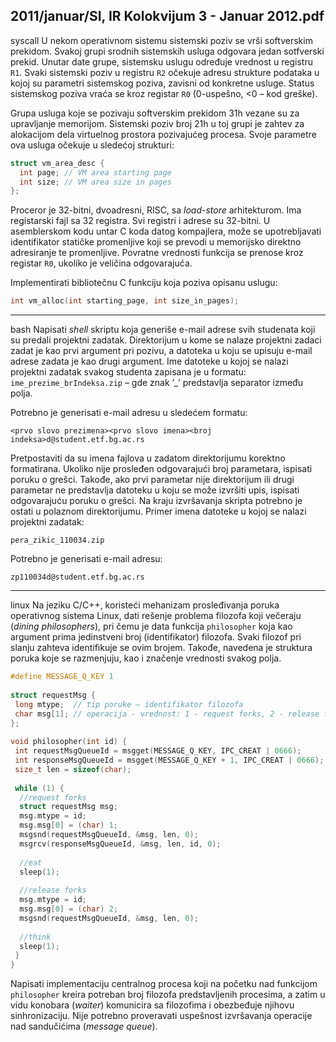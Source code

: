 2011/januar/SI, IR Kolokvijum 3 - Januar 2012.pdf
--------------------------------------------------------------------------------
syscall
U  nekom operativnom sistemu sistemski poziv se vrši softverskim prekidom. Svakoj grupi srodnih  sistemskih  usluga  odgovara  jedan  sotfverski  prekid.  Unutar  date  grupe,  sistemsku uslugu određuje vrednost u registru `R1`.  Svaki  sistemski  poziv  u  registru `R2` očekuje adresu strukture  podataka  u  kojoj  su  parametri  sistemskog  poziva,  zavisni  od  konkretne usluge. Status sistemskog poziva vraća se kroz registar `R0` (0-uspešno, <0 – kod greške). 

Grupa   usluga   koje   se   pozivaju   softverskim   prekidom   31h   vezane   su   za upravljanje memorijom.  Sistemski  poziv broj  21h  u  toj  grupi  je  zahtev  za  alokacijom dela virtuelnog prostora pozivajućeg procesa. Svoje parametre ova usluga očekuje u sledećoj strukturi: 
```cpp
struct vm_area_desc { 
  int page; // VM area starting page 
  int size; // VM area size in pages 
}; 
```
Proceror  je  32-bitni,  dvoadresni,  RISC,  sa *load-store* arhitekturom.  Ima  registarski  fajl  sa  32 registra.  Svi  registri  i  adrese  su  32-bitni. U  asemblerskom  kodu  untar  C  koda  datog kompajlera,  može  se  upotrebljavati  identifikator  statičke  promenljive  koji  se  prevodi  u memorijsko  direktno  adresiranje  te  promenljive. Povratne  vrednosti  funkcija  se  prenose  kroz registar `R0`, ukoliko je veličina odgovarajuća. 

Implementirati bibliotečnu C funkciju koja poziva opisanu uslugu: 
```cpp
int vm_alloc(int starting_page, int size_in_pages); 
```

--------------------------------------------------------------------------------
bash
Napisati *shell*  skriptu koja  generiše  e-mail  adrese  svih  studenata  koji  su  predali  projektni zadatak.  Direktorijum  u  kome  se  nalaze  projektni  zadaci  zadat  je  kao  prvi  argument pri pozivu, a datoteka u koju se upisuju e-mail adrese zadata je kao drugi argument. Ime datoteke u kojoj se nalazi projektni zadatak svakog studenta zapisana je u formatu: `ime_prezime_brIndeksa.zip` – gde znak ’_’ predstavlja separator između polja.

Potrebno je generisati e-mail adresu u sledećem formatu:  
```
<prvo slovo prezimena><prvo slovo imena><broj indeksa>d@student.etf.bg.ac.rs 
```
Pretpostaviti da su imena fajlova u zadatom direktorijumu korektno formatirana. Ukoliko nije prosleđen odgovarajući broj parametara, ispisati poruku o grešci. Takođe, ako prvi parametar nije direktorijum ili drugi parametar ne predstavlja datoteku u koju se može izvršiti upis, ispisati  odgovarajuću  poruku  o  grešci.  Na  kraju izvršavanja  skripta  potrebno  je  ostati  u polaznom direktorijumu. Primer imena datoteke u kojoj se nalazi projektni zadatak: 
```
pera_zikic_110034.zip 
```
Potrebno je generisati e-mail adresu: 
```
zp110034d@student.etf.bg.ac.rs 
```

--------------------------------------------------------------------------------
linux
Na jeziku C/C++, koristeći mehanizam prosleđivanja poruka operativnog sistema Linux, dati rešenje  problema  filozofa  koji  večeraju  (*dining philosophers*), pri  čemu  je  data  funkcija  `philosopher` koja kao argument prima jedinstveni broj (identifikator) filozofa. Svaki filozof pri slanju zahteva identifikuje se ovim brojem. Takođe, navedena je struktura poruka koje se razmenjuju, kao i značenje vrednosti svakog polja. 
```cpp
#define MESSAGE_Q_KEY 1 
 
struct requestMsg { 
 long mtype;  // tip poruke – identifikator filozofa 
 char msg[1]; // operacija - vrednost: 1 - request forks, 2 - release forks 
}; 
 
void philosopher(int id) { 
 int requestMsgQueueId = msgget(MESSAGE_Q_KEY, IPC_CREAT | 0666); 
 int responseMsgQueueId = msgget(MESSAGE_Q_KEY + 1, IPC_CREAT | 0666); 
 size_t len = sizeof(char); 
 
 while (1) { 
  //request forks 
  struct requestMsg msg; 
  msg.mtype = id; 
  msg.msg[0] = (char) 1; 
  msgsnd(requestMsgQueueId, &msg, len, 0); 
  msgrcv(responseMsgQueueId, &msg, len, id, 0); 
 
  //eat 
  sleep(1); 
 
  //release forks 
  msg.mtype = id; 
  msg.msg[0] = (char) 2; 
  msgsnd(requestMsgQueueId, &msg, len, 0); 
 
  //think 
  sleep(1); 
 } 
} 
```
Napisati  implementaciju centralnog procesa  koji  na  početku  nad  funkcijom `philosopher` kreira  potreban  broj  filozofa predstavljenih  procesima, a zatim u  vidu konobara  (*waiter*) komunicira  sa  filozofima i  obezbeđuje  njihovu  sinhronizaciju. Nije  potrebno  proveravati uspešnost izvršavanja operacije nad sandučićima (*message queue*). 
